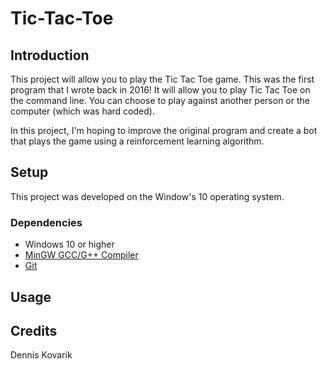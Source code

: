# Tic-Tac-Toe

## Introduction
This project will allow you to play the Tic Tac Toe game. This was the first program that I wrote back in 2016! It will allow you to play Tic Tac Toe on the command line. You can choose to play against another person or the computer (which was hard coded).

In this project, I'm hoping to improve the original program and create a bot that plays the game using a reinforcement learning algorithm. 

## Setup
This project was developed on the Window's 10 operating system. 

### Dependencies
* Windows 10 or higher
* [MinGW GCC/G++ Compiler](https://semicolon.dev/windows/how-to-install-mingw-gcc-g-compiler-windows-10-11-2023)
* [Git](https://gitforwindows.org/)

## Usage

## Credits
Dennis Kovarik

